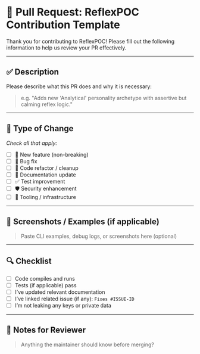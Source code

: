 # 🧠 Pull Request: ReflexPOC Contribution Template

Thank you for contributing to ReflexPOC! Please fill out the following information to help us review your PR effectively.

---

## ✅ Description

Please describe what this PR does and why it is necessary:

> e.g. "Adds new 'Analytical' personality archetype with assertive but calming reflex logic."

---

## 🔄 Type of Change

_Check all that apply:_

- [ ] 🚀 New feature (non-breaking)
- [ ] 🐛 Bug fix
- [ ] 🧼 Code refactor / cleanup
- [ ] 📝 Documentation update
- [ ] ✅ Test improvement
- [ ] 🛡️ Security enhancement
- [ ] 🔧 Tooling / infrastructure

---

## 📸 Screenshots / Examples (if applicable)

> Paste CLI examples, debug logs, or screenshots here (optional)

---

## 🔍 Checklist

- [ ] Code compiles and runs
- [ ] Tests (if applicable) pass
- [ ] I’ve updated relevant documentation
- [ ] I’ve linked related issue (if any): `Fixes #ISSUE-ID`
- [ ] I’m not leaking any keys or private data

---

## 🧠 Notes for Reviewer

> Anything the maintainer should know before merging?
